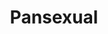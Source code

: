---
title: 'Pansexual'
description: ''
image:
src: 'https://placehold.co/600x400'
alt: 'Pansexual Flag'
type: 'Sexual Orientation'
lastModified: 2025-09-01
---